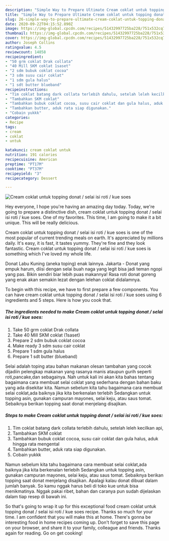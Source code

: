 ```yaml
---
description: "Simple Way to Prepare Ultimate Cream coklat untuk topping donat / selai isi roti / kue soes"
title: "Simple Way to Prepare Ultimate Cream coklat untuk topping donat / selai isi roti / kue soes"
slug: 26-simple-way-to-prepare-ultimate-cream-coklat-untuk-topping-donat-selai-isi-roti-kue-soes
date: 2020-09-22T04:15:52.890Z
image: https://img-global.cpcdn.com/recipes/51432997725ba228/751x532cq70/cream-coklat-untuk-topping-donat-selai-isi-roti-kue-soes-foto-resep-utama.jpg
thumbnail: https://img-global.cpcdn.com/recipes/51432997725ba228/751x532cq70/cream-coklat-untuk-topping-donat-selai-isi-roti-kue-soes-foto-resep-utama.jpg
cover: https://img-global.cpcdn.com/recipes/51432997725ba228/751x532cq70/cream-coklat-untuk-topping-donat-selai-isi-roti-kue-soes-foto-resep-utama.jpg
author: Joseph Collins
ratingvalue: 4.5
reviewcount: 14858
recipeingredient:
- "50 grm coklat Drak collata"
- "40 Mill SKM coklat 1saset"
- "2 sdm bubuk coklat cocoa"
- "3 sdm susu cair coklat"
- "1 sdm gula halus"
- "1 sdt butter blueband"
recipeinstructions:
- "Tim coklat batang dark collata terlebih dahulu, setelah leleh kecilkan api,"
- "Tambahkan SKM coklat"
- "Tambahkan bubuk coklat cocoa, susu cair coklat dan gula halus, aduk hingga rata mengental"
- "Tambahkan butter, aduk rata siap digunakan."
- "Cobain yukkk"
categories:
- Recipe
tags:
- cream
- coklat
- untuk

katakunci: cream coklat untuk 
nutrition: 191 calories
recipecuisine: American
preptime: "PT17M"
cooktime: "PT37M"
recipeyield: "3"
recipecategory: Dessert

---
```



![Cream coklat untuk topping donat / selai isi roti / kue soes](https://img-global.cpcdn.com/recipes/51432997725ba228/751x532cq70/cream-coklat-untuk-topping-donat-selai-isi-roti-kue-soes-foto-resep-utama.jpg)

Hey everyone, I hope you're having an amazing day today. Today, we're going to prepare a distinctive dish, cream coklat untuk topping donat / selai isi roti / kue soes. One of my favorites. This time, I am going to make it a bit unique. This will be really delicious.

Cream coklat untuk topping donat / selai isi roti / kue soes is one of the most popular of current trending meals on earth. It's appreciated by millions daily. It's easy, it is fast, it tastes yummy. They're fine and they look fantastic. Cream coklat untuk topping donat / selai isi roti / kue soes is something which I've loved my whole life.

Donat Labu Kuning (aneka toping) enak lainnya. Jakarta - Donat yang empuk harum, diisi dengan selai buah naga yang legit bisa jadi teman ngopi yang pas. Bikin sendiri biar lebih puas makannya! Rasa roti donat goreng yang enak akan semakin lezat dengan lelehan coklat didalamnya.


To begin with this recipe, we have to first prepare a few components. You can have cream coklat untuk topping donat / selai isi roti / kue soes using 6 ingredients and 5 steps. Here is how you cook that.

<!--inarticleads1-->

##### The ingredients needed to make Cream coklat untuk topping donat / selai isi roti / kue soes:

1. Take 50 grm coklat Drak collata
1. Take 40 Mill SKM coklat (1saset)
1. Prepare 2 sdm bubuk coklat cocoa
1. Make ready 3 sdm susu cair coklat
1. Prepare 1 sdm gula halus
1. Prepare 1 sdt butter (blueband)


Selai adalah toping atau bahan makanan olesan tambahan yang cocok dijadiin pelengkap makanan yang rasanya manis ataupun gurih seperti roti,pancake,dan sebagainya. Nah untuk kali ini akan kita bahas tentang bagaimana cara membuat selai coklat yang sederhana dengan bahan baku yang ada disekitar kita. Namun sebelum kita tahu bagaimana cara membuat selai coklat,ada baiknya jika kita berkenalan terlebih Sedangkan untuk topping asin, gunakan campuran mayones, selai keju, atau saus tomat. Sebaiknya berikan topping saat donat menjelang disajikan. 

<!--inarticleads2-->

##### Steps to make Cream coklat untuk topping donat / selai isi roti / kue soes:

1. Tim coklat batang dark collata terlebih dahulu, setelah leleh kecilkan api,
1. Tambahkan SKM coklat
1. Tambahkan bubuk coklat cocoa, susu cair coklat dan gula halus, aduk hingga rata mengental
1. Tambahkan butter, aduk rata siap digunakan.
1. Cobain yukkk


Namun sebelum kita tahu bagaimana cara membuat selai coklat,ada baiknya jika kita berkenalan terlebih Sedangkan untuk topping asin, gunakan campuran mayones, selai keju, atau saus tomat. Sebaiknya berikan topping saat donat menjelang disajikan. Apalagi kalau donat dibuat dalam jumlah banyak. So kamu nggak harus beli di toko kue untuk bisa menikmatinya. Nggak pakai ribet, bahan dan caranya pun sudah dijelaskan dalam tiap resep di bawah ini. 

So that's going to wrap it up for this exceptional food cream coklat untuk topping donat / selai isi roti / kue soes recipe. Thanks so much for your time. I am confident that you will make this at home. There's gonna be interesting food in home recipes coming up. Don't forget to save this page on your browser, and share it to your family, colleague and friends. Thanks again for reading. Go on get cooking!

